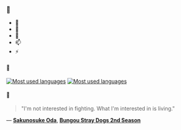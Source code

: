 ### 👋

- 🔭
- 🌱
- 💬
- 📫
- ⚡

#### 🧏

[![Most used languages](https://github-readme-stats-aynah.vercel.app/api/top-langs/?username=aynh&theme=solarized-dark&langs_count=6&layout=compact&hide_title=true)](https://github.com/anuraghazra/github-readme-stats#gh-dark-mode-only)
[![Most used languages](https://github-readme-stats-aynah.vercel.app/api/top-langs/?username=aynh&theme=solarized-light&langs_count=6&layout=compact&hide_title=true)](https://github.com/anuraghazra/github-readme-stats#gh-light-mode-only)

#### 💬

> "I'm not interested in fighting. What I'm interested in is living."

&mdash; [**Sakunosuke Oda**](https://myanimelist.net/character.php?q=Sakunosuke%20Oda&cat=character), [**Bungou Stray Dogs 2nd Season**](https://myanimelist.net/search/all?q=Bungou%20Stray%20Dogs%202nd%20Season&cat=all)
